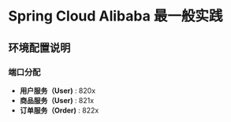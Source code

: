 # Spring Cloud Alibaba 最一般实践

## 环境配置说明

### 端口分配

* **用户服务（User)**  : 820x
* **商品服务（User)**  : 821x
* **订单服务（Order)** : 822x